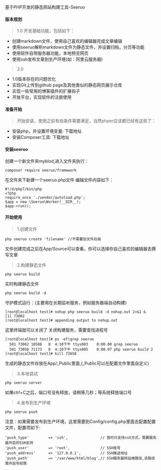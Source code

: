
基于PHP开发的静态网站构建工具-Seeruo

#### 版本规划
> 1.0 开发基础功能，包括如下：
* 创建markdown文件，使用自己喜欢的编辑器完成文章编辑
* 使用seeruo解析markdown文件为静态文件，并设置归档，分页等功能
* 使用软件自带服务器功能，本地预览网页
* 使用ssh发布文章到生产环境(如：阿里云服务器)

> 2.0 
* 1.0版本存在的问题优化
* 实现Git上传到github page及其他类似的静态网页展示仓库
* 实现一些常用的博客插件的扩展钩子
* 开放平台，实现软件的注册使用


#### 准备开始
> 开始安装，使用之前有些条件需要满足，当然phper应该都已经有这些了：
- 安装php，并设置环境变量: 下载地址
- 安装Composer工具: 下载地址

#### 安装seeruo
创建一个新文件夹myblod,进入文件夹执行：
```language-shell
composer require seeruo/framework
```
在文件夹下新建一个seeruo.php文件
编辑文件内容如下：
```language-php
#!/d/php7/bin/php
<?php
require_once './vendor/autoload.php';
$app = new \Seeruo\Worker(__DIR__);
$app->run();
```

#### 开始使用
> 1.创建文件
```language-shell
php seeruo create 'filename' //不需要加文件后缀
```
文件创建完成之后在App/Source可以查看，你可以选择你自己喜欢的编辑器去撰写文章

> 2.构建静态文件
```language-shell
php seeruo build
```
实时构建静态文件
```language-shell
php seeruo build -d
```
守护模式运行：(主要用在长期监听服务，例如服务器端自动构建)
```language-shell
[root@localhost test]# nohup php seeruo build -d nohup.out 2>&1 &
[1] 73082
[root@localhost test]# appending output to nohup.out
```
这里终端就可以关闭了
关闭构建服务，需要查找进程号
```language-shell
[root@localhost test]# ps -ef|grep seeruo
  501 73062 18588   0  4:10下午 ttys003    0:00.00 grep seeruo
  501 73058 71173   0  4:10下午 ttys005    0:00.07 php seeruo build 2
[root@localhost test]# kill 73058
```
生成的静态文件存放在App/_Public里面,(_Public可以在配置文件里面自定义)


> 3.本地调试
```language-shell
php seeruo server
```
如果ctrl+C之后，端口号没有释放，请稍等几秒；等系统释放端口号

> 4.发布到生产环境
```language-shell
php seeruo push
```
注意：如果需要发布到生产环境，这里需要到Config/config.php里面去配置配置文件，配置项如下:
```language-php
'push_type'         => 'ssh',               // 暂时只支持ssh方式，需要服务器开启的SSH支持
'push_user'         => 'root',              // SSH账号
'push_address'      => '127.0.0.1',         // SSH推送地址
'push_path'         => '/var/www/html/blog',// SSH服务器网站根路径,该路径需开启写权限
```

